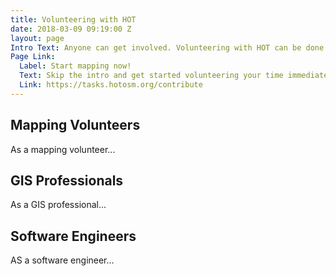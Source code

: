 ```yaml
---
title: Volunteering with HOT
date: 2018-03-09 09:19:00 Z
layout: page
Intro Text: Anyone can get involved. Volunteering with HOT can be done in a number of ways. To get started quickly, jump into a mapping project and contribute.
Page Link:
  Label: Start mapping now!
  Text: Skip the intro and get started volunteering your time immediately by mapping.
  Link: https://tasks.hotosm.org/contribute
---
```


## Mapping Volunteers

As a mapping volunteer...

## GIS Professionals

As a GIS professional...

## Software Engineers

AS a software engineer...